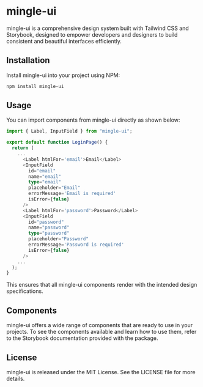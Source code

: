 # mingle-ui

mingle-ui is a comprehensive design system built with Tailwind CSS and Storybook, designed to empower developers and designers to build consistent and beautiful interfaces efficiently.

## Installation

Install mingle-ui into your project using NPM:

```bash
npm install mingle-ui
```

## Usage

You can import components from mingle-ui directly as shown below:

```typescript
import { Label, InputField } from "mingle-ui";

export default function LoginPage() {
  return (
    ...
      <Label htmlFor='email'>Email</Label>
      <InputField
        id="email"
        name="email"
        type="email"
        placeholder="Email"
        errorMessage='Email is required'
        isError={false}
      />
      <Label htmlFor='password'>Password</Label>
      <InputField
        id="password"
        name="password"
        type="password"
        placeholder="Password"
        errorMessage='Password is required'
        isError={false}
      />
    ...
  );
}
```

This ensures that all mingle-ui components render with the intended design specifications.

## Components

mingle-ui offers a wide range of components that are ready to use in your projects. To see the components available and learn how to use them, refer to the Storybook documentation provided with the package.

## License

mingle-ui is released under the MIT License. See the LICENSE file for more details.

